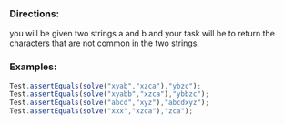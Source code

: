 ### Directions:

you will be given two strings a and b and your task will be to return the characters that are not common in the two strings.

### Examples:

```javascript
Test.assertEquals(solve("xyab","xzca"),"ybzc");
Test.assertEquals(solve("xyabb","xzca"),"ybbzc");
Test.assertEquals(solve("abcd","xyz"),"abcdxyz");
Test.assertEquals(solve("xxx","xzca"),"zca");
```